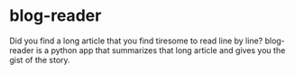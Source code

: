 # blog-reader
Did you find a long article that you find tiresome to read line by line? blog-reader is a python app that summarizes that long article and gives you the gist of the story.
